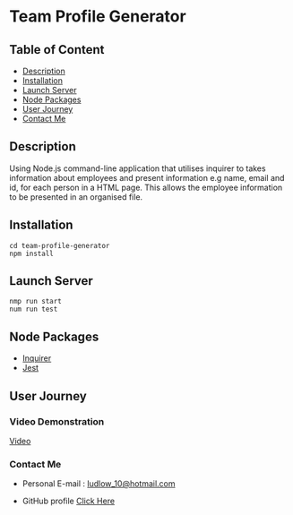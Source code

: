 # Team Profile Generator

## Table of Content

- [Description](#description)
- [Installation](#installation)
- [Launch Server](#Launch-server)
- [Node Packages](#node-packages)
- [User Journey](#user-journey)
- [Contact Me](#contact-me)

## Description

Using Node.js command-line application that utilises inquirer to takes information about employees and present information e.g name, email and id, for each person in a HTML page. This allows the employee information to be presented in an organised file.

## Installation

```git clone git@github.com:zahrahaji10/team-profile-generator.git
cd team-profile-generator
npm install
```

## Launch Server

```
nmp run start
num run test
```

## Node Packages

- [Inquirer](https://www.npmjs.com/package/inquirer)
- [Jest](https://www.npmjs.com/package/jest)

## User Journey

### Video Demonstration

[Video](https://user-images.githubusercontent.com/102627226/172487988-cffc517e-b91e-4b82-84a6-d5224af018f0.mp4)

### Contact Me

- Personal E-mail : ludlow_10@hotmail.com

- GitHub profile [Click Here](https://github.com/zahrahaji10)

